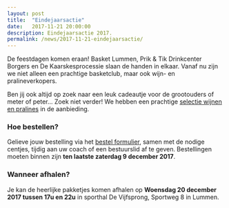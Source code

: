 ```yaml
---
layout: post
title:  "Eindejaarsactie"
date:   2017-11-21 20:00:00
description: Eindejaarsactie 2017.
permalink: /news/2017-11-21-eindejaarsactie/
---
```


De feestdagen komen eraan! Basket Lummen, Prik & Tik Drinkcenter Borgers en De Kaarskesprocessie slaan de handen in elkaar. Vanaf nu zijn we niet alleen een prachtige basketclub, maar ook wijn- en pralineverkopers.

Ben jij ook altijd op zoek naar een leuk cadeautje voor de grootouders of meter of peter... Zoek niet verder!
We hebben een prachtige [selectie wijnen en pralines](/news/downloads/eindejaarsactie_2017_lijst.pdf) in de aanbieding.

### Hoe bestellen?

Gelieve jouw bestelling via het [bestel formulier](/news/downloads/eindejaarsactie_2017_formulier.pdf), samen met de nodige centjes, tijdig aan uw coach of een bestuurslid af te geven. Bestellingen moeten binnen zijn **ten laatste zaterdag 9 december 2017**.

### Wanneer afhalen?

Je kan de heerlijke pakketjes komen afhalen op **Woensdag 20 december 2017 tussen 17u en 22u** in sporthal De Vijfsprong, Sportweg 8 in Lummen.
